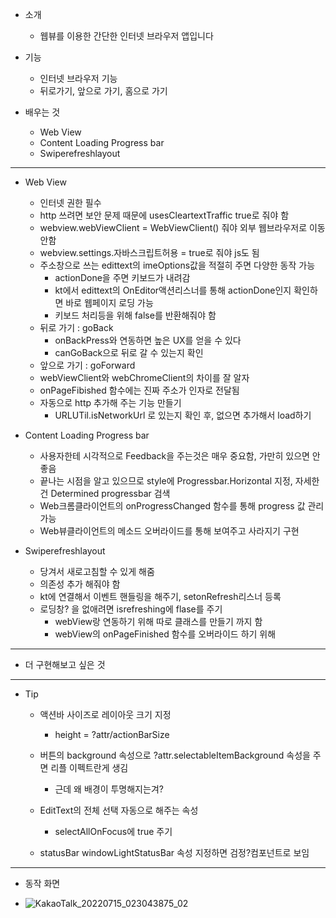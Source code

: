 - 소개
	- 웹뷰를 이용한 간단한 인터넷 브라우저 앱입니다
	
- 기능
	- 인터넷 브라우저 기능
	- 뒤로가기, 앞으로 가기, 홈으로 가기

- 배우는 것

	- Web View
	- Content Loading Progress bar
	- Swiperefreshlayout

---

- Web View
	- 인터넷 권한 필수
	- http 쓰려면 보안 문제 때문에 usesCleartextTraffic true로 줘야 함
	- webview.webViewClient = WebViewClient() 줘야 외부 웹브라우저로 이동 안함 
	- webview.settings.자바스크립트허용 = true로 줘야 js도 됨
	- 주소창으로 쓰는 edittext의 imeOptions값을 적절히 주면 다양한 동작 가능
		- actionDone을 주면 키보드가 내려감
		- kt에서 edittext의 OnEditor액션리스너를 통해 actionDone인지 확인하면 바로 웹페이지 로딩 가능
		- 키보드 처리등을 위해 false를 반환해줘야 함
	- 뒤로 가기 : goBack
		- onBackPress와 연동하면 높은 UX를 얻을 수 있다
		- canGoBack으로 뒤로 갈 수 있는지 확인
	- 앞으로 가기 : goForward
	- webViewClient와 webChromeClient의 차이를 잘 알자
	- onPageFibished 함수에는 진짜 주소가 인자로 전달됨
	- 자동으로 http 추가해 주는 기능 만들기
		- URLUTil.isNetworkUrl 로 있는지 확인 후, 없으면 추가해서 load하기

- Content Loading Progress bar
	- 사용자한테 시각적으로 Feedback을 주는것은 매우 중요함, 가만히 있으면 안좋음 
	- 끝나는 시점을 알고 있으므로 style에 Progressbar.Horizontal 지정, 자세한건 Determined progressbar 검색
	- Web크롬클라이언트의 onProgressChanged 함수를 통해 progress 값 관리 가능
	- Web뷰클라이언트의 메소드 오버라이드를 통해 보여주고 사라지기 구현


- Swiperefreshlayout
	- 당겨서 새로고침할 수 있게 해줌
	- 의존성 추가 해줘야 함 
	- kt에 연결해서 이벤트 핸들링을 해주기, setonRefresh리스너 등록
	- 로딩창? 을 없애려면 isrefreshing에 flase를 주기
		- webView랑 연동하기 위해 따로 클래스를 만들기 까지 함
		- webView의 onPageFinished 함수를 오버라이드 하기 위해

---

- 더 구현해보고 싶은 것


---

- Tip

	- 액션바 사이즈로 레이아웃 크기 지정
		- height = ?attr/actionBarSize
	
	- 버튼의 background 속성으로 ?attr.selectableItemBackground 속성을 주면 리플 이펙트란게 생김
		- 근데 왜 배경이 투명해지는겨?
	
	- EditText의 전체 선택 자동으로 해주는 속성
		- selectAllOnFocus에 true 주기
	
	- statusBar windowLightStatusBar 속성 지정하면 검정?컴포넌트로 보임

---

- 동작 화면

- ![KakaoTalk_20220715_023043875_02](https://user-images.githubusercontent.com/68932465/179046374-8768ab5b-f1fb-4794-8e81-2b68daf7ad0e.jpg)
